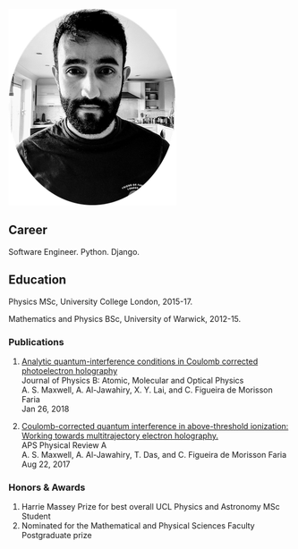 ![](static/images/og.png)

## Career

Software Engineer. Python. Django.

## Education

Physics MSc, University College London, 2015-17.  

Mathematics and Physics BSc, University of Warwick, 2012-15.

### Publications

1. [Analytic quantum-interference conditions in Coulomb corrected photoelectron holography](https://iopscience.iop.org/article/10.1088/1361-6455/aa9e81)  
Journal of Physics B: Atomic, Molecular and Optical Physics  
A. S. Maxwell, A. Al-Jawahiry, X. Y. Lai, and C. Figueira de Morisson Faria  
Jan 26, 2018 

2. [Coulomb-corrected quantum interference in above-threshold ionization: Working towards multitrajectory electron holography.](https://journals.aps.org/pra/abstract/10.1103/PhysRevA.96.023420)  
APS Physical Review A  
A. S. Maxwell, A. Al-Jawahiry, T. Das, and C. Figueira de Morisson Faria  
Aug 22, 2017  

### Honors & Awards

1. Harrie Massey Prize for best overall UCL Physics and Astronomy MSc Student
2. Nominated for the Mathematical and Physical Sciences Faculty Postgraduate prize
